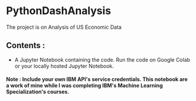 # PythonDashAnalysis
The project is on Analysis of US Economic Data

## Contents :

* A Jupyter Notebook containing the code. Run the code on Google Colab or your locally hosted Jupyter Notebook.

#### Note : Include your own IBM API's service credentials. This notebook are a work of mine while I was completing IBM's Machine Learning Specialization's courses. 

